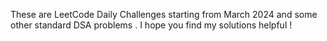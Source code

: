 These are LeetCode Daily Challenges starting from March 2024 and some other standard DSA problems . I hope you find my solutions helpful !
